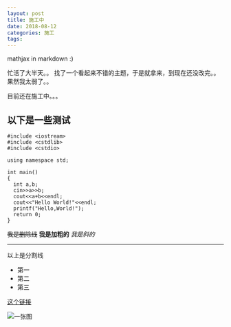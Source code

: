 ```yaml
---
layout: post
title: 施工中
date: 2018-08-12
categories: 施工
tags:
---
```


mathjax in markdown :)

忙活了大半天。。
找了一个看起来不错的主题，于是就拿来，到现在还没改完。。
果然我太弱了。。

目前还在施工中。。。

## 以下是一些测试

```
#include <iostream>
#include <cstdlib>
#include <cstdio>

using namespace std;

int main()
{
  int a,b;
  cin>>a>>b;
  cout<<a+b<<endl;
  cout<<"Hello World!"<<endl;
  printf("Hello,World!");
  return 0;
}
```

~~我是删除线~~
**我是加粗的**
_我是斜的_

------------

以上是分割线

- 第一
- 第二
- 第三

[这个链接](https://wwwxxxzzz666.github.io)

![一张图](http://www.bay12games.com/dwarves/screens/adv44.png)
